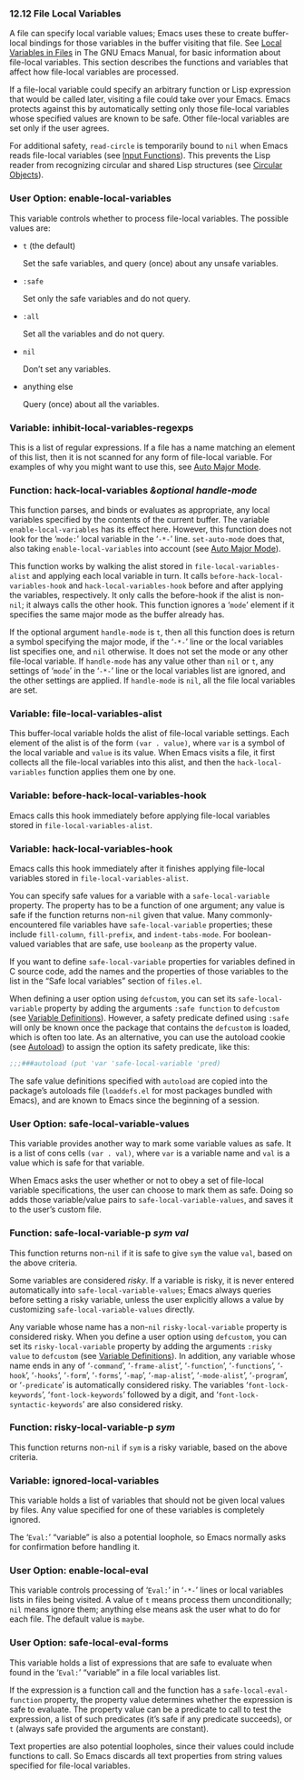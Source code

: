 

### 12.12 File Local Variables

A file can specify local variable values; Emacs uses these to create buffer-local bindings for those variables in the buffer visiting that file. See [Local Variables in Files](https://www.gnu.org/software/emacs/manual/html_node/emacs/File-Variables.html#File-Variables) in The GNU Emacs Manual, for basic information about file-local variables. This section describes the functions and variables that affect how file-local variables are processed.

If a file-local variable could specify an arbitrary function or Lisp expression that would be called later, visiting a file could take over your Emacs. Emacs protects against this by automatically setting only those file-local variables whose specified values are known to be safe. Other file-local variables are set only if the user agrees.

For additional safety, `read-circle` is temporarily bound to `nil` when Emacs reads file-local variables (see [Input Functions](Input-Functions.html)). This prevents the Lisp reader from recognizing circular and shared Lisp structures (see [Circular Objects](Circular-Objects.html)).

### User Option: **enable-local-variables**

This variable controls whether to process file-local variables. The possible values are:

*   `t` (the default)

    Set the safe variables, and query (once) about any unsafe variables.

*   `:safe`

    Set only the safe variables and do not query.

*   `:all`

    Set all the variables and do not query.

*   `nil`

    Don’t set any variables.

*   anything else

    Query (once) about all the variables.

### Variable: **inhibit-local-variables-regexps**

This is a list of regular expressions. If a file has a name matching an element of this list, then it is not scanned for any form of file-local variable. For examples of why you might want to use this, see [Auto Major Mode](Auto-Major-Mode.html).

### Function: **hack-local-variables** *\&optional handle-mode*

This function parses, and binds or evaluates as appropriate, any local variables specified by the contents of the current buffer. The variable `enable-local-variables` has its effect here. However, this function does not look for the ‘`mode:`’ local variable in the ‘`-*-`’ line. `set-auto-mode` does that, also taking `enable-local-variables` into account (see [Auto Major Mode](Auto-Major-Mode.html)).

This function works by walking the alist stored in `file-local-variables-alist` and applying each local variable in turn. It calls `before-hack-local-variables-hook` and `hack-local-variables-hook` before and after applying the variables, respectively. It only calls the before-hook if the alist is non-`nil`; it always calls the other hook. This function ignores a ‘`mode`’ element if it specifies the same major mode as the buffer already has.

If the optional argument `handle-mode` is `t`, then all this function does is return a symbol specifying the major mode, if the ‘`-*-`’ line or the local variables list specifies one, and `nil` otherwise. It does not set the mode or any other file-local variable. If `handle-mode` has any value other than `nil` or `t`, any settings of ‘`mode`’ in the ‘`-*-`’ line or the local variables list are ignored, and the other settings are applied. If `handle-mode` is `nil`, all the file local variables are set.

### Variable: **file-local-variables-alist**

This buffer-local variable holds the alist of file-local variable settings. Each element of the alist is of the form `(var . value)`, where `var` is a symbol of the local variable and `value` is its value. When Emacs visits a file, it first collects all the file-local variables into this alist, and then the `hack-local-variables` function applies them one by one.

### Variable: **before-hack-local-variables-hook**

Emacs calls this hook immediately before applying file-local variables stored in `file-local-variables-alist`.

### Variable: **hack-local-variables-hook**

Emacs calls this hook immediately after it finishes applying file-local variables stored in `file-local-variables-alist`.

You can specify safe values for a variable with a `safe-local-variable` property. The property has to be a function of one argument; any value is safe if the function returns non-`nil` given that value. Many commonly-encountered file variables have `safe-local-variable` properties; these include `fill-column`, `fill-prefix`, and `indent-tabs-mode`. For boolean-valued variables that are safe, use `booleanp` as the property value.

If you want to define `safe-local-variable` properties for variables defined in C source code, add the names and the properties of those variables to the list in the “Safe local variables” section of `files.el`.

When defining a user option using `defcustom`, you can set its `safe-local-variable` property by adding the arguments `:safe function` to `defcustom` (see [Variable Definitions](Variable-Definitions.html)). However, a safety predicate defined using `:safe` will only be known once the package that contains the `defcustom` is loaded, which is often too late. As an alternative, you can use the autoload cookie (see [Autoload](Autoload.html)) to assign the option its safety predicate, like this:

```lisp
;;;###autoload (put 'var 'safe-local-variable 'pred)
```

The safe value definitions specified with `autoload` are copied into the package’s autoloads file (`loaddefs.el` for most packages bundled with Emacs), and are known to Emacs since the beginning of a session.

### User Option: **safe-local-variable-values**

This variable provides another way to mark some variable values as safe. It is a list of cons cells `(var . val)`, where `var` is a variable name and `val` is a value which is safe for that variable.

When Emacs asks the user whether or not to obey a set of file-local variable specifications, the user can choose to mark them as safe. Doing so adds those variable/value pairs to `safe-local-variable-values`, and saves it to the user’s custom file.

### Function: **safe-local-variable-p** *sym val*

This function returns non-`nil` if it is safe to give `sym` the value `val`, based on the above criteria.

Some variables are considered *risky*. If a variable is risky, it is never entered automatically into `safe-local-variable-values`; Emacs always queries before setting a risky variable, unless the user explicitly allows a value by customizing `safe-local-variable-values` directly.

Any variable whose name has a non-`nil` `risky-local-variable` property is considered risky. When you define a user option using `defcustom`, you can set its `risky-local-variable` property by adding the arguments `:risky value` to `defcustom` (see [Variable Definitions](Variable-Definitions.html)). In addition, any variable whose name ends in any of ‘`-command`’, ‘`-frame-alist`’, ‘`-function`’, ‘`-functions`’, ‘`-hook`’, ‘`-hooks`’, ‘`-form`’, ‘`-forms`’, ‘`-map`’, ‘`-map-alist`’, ‘`-mode-alist`’, ‘`-program`’, or ‘`-predicate`’ is automatically considered risky. The variables ‘`font-lock-keywords`’, ‘`font-lock-keywords`’ followed by a digit, and ‘`font-lock-syntactic-keywords`’ are also considered risky.

### Function: **risky-local-variable-p** *sym*

This function returns non-`nil` if `sym` is a risky variable, based on the above criteria.

### Variable: **ignored-local-variables**

This variable holds a list of variables that should not be given local values by files. Any value specified for one of these variables is completely ignored.

The ‘`Eval:`’ “variable” is also a potential loophole, so Emacs normally asks for confirmation before handling it.

### User Option: **enable-local-eval**

This variable controls processing of ‘`Eval:`’ in ‘`-*-`’ lines or local variables lists in files being visited. A value of `t` means process them unconditionally; `nil` means ignore them; anything else means ask the user what to do for each file. The default value is `maybe`.

### User Option: **safe-local-eval-forms**

This variable holds a list of expressions that are safe to evaluate when found in the ‘`Eval:`’ “variable” in a file local variables list.

If the expression is a function call and the function has a `safe-local-eval-function` property, the property value determines whether the expression is safe to evaluate. The property value can be a predicate to call to test the expression, a list of such predicates (it’s safe if any predicate succeeds), or `t` (always safe provided the arguments are constant).

Text properties are also potential loopholes, since their values could include functions to call. So Emacs discards all text properties from string values specified for file-local variables.

